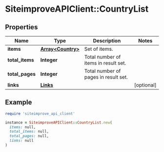 # SiteimproveAPIClient::CountryList

## Properties

| Name | Type | Description | Notes |
| ---- | ---- | ----------- | ----- |
| **items** | [**Array&lt;Country&gt;**](Country.md) | Set of items. |  |
| **total_items** | **Integer** | Total number of items in result set. |  |
| **total_pages** | **Integer** | Total number of pages in result set. |  |
| **links** | [**Links**](Links.md) |  | [optional] |

## Example

```ruby
require 'siteimprove_api_client'

instance = SiteimproveAPIClient::CountryList.new(
  items: null,
  total_items: null,
  total_pages: null,
  links: null
)
```

